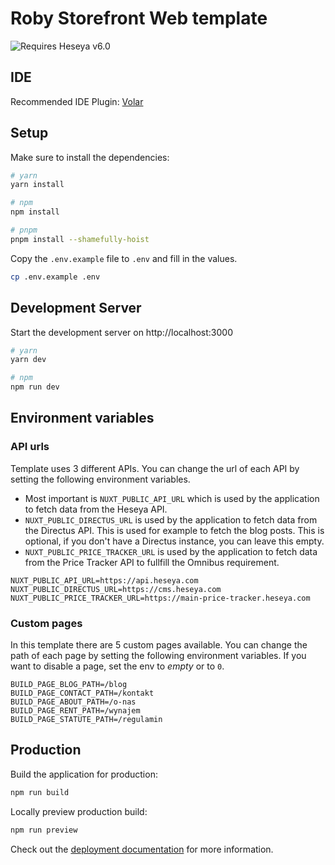 # Roby Storefront Web template

![Requires Heseya v6.0](https://img.shields.io/badge/Requires_Heseya-v6.0-8f022c)

## IDE

Recommended IDE Plugin: [Volar](https://marketplace.visualstudio.com/items?itemName=Vue.volar)

## Setup

Make sure to install the dependencies:

```bash
# yarn
yarn install

# npm
npm install

# pnpm
pnpm install --shamefully-hoist
```

Copy the `.env.example` file to `.env` and fill in the values.

```bash
cp .env.example .env
```

## Development Server

Start the development server on http://localhost:3000

```bash
# yarn
yarn dev

# npm
npm run dev
```

## Environment variables

### API urls

Template uses 3 different APIs. You can change the url of each API by setting the following environment variables.

- Most important is `NUXT_PUBLIC_API_URL` which is used by the application to fetch data from the Heseya API.
- `NUXT_PUBLIC_DIRECTUS_URL` is used by the application to fetch data from the Directus API. This is used for example to fetch the blog posts. This is optional, if you don't have a Directus instance, you can leave this empty.
- `NUXT_PUBLIC_PRICE_TRACKER_URL` is used by the application to fetch data from the Price Tracker API to fullfill the Omnibus requirement.

```env
NUXT_PUBLIC_API_URL=https://api.heseya.com
NUXT_PUBLIC_DIRECTUS_URL=https://cms.heseya.com
NUXT_PUBLIC_PRICE_TRACKER_URL=https://main-price-tracker.heseya.com
```

### Custom pages

In this template there are 5 custom pages available. You can change the path of each page by setting the following environment variables. If you want to disable a page, set the env to _empty_ or to `0`.

```env
BUILD_PAGE_BLOG_PATH=/blog
BUILD_PAGE_CONTACT_PATH=/kontakt
BUILD_PAGE_ABOUT_PATH=/o-nas
BUILD_PAGE_RENT_PATH=/wynajem
BUILD_PAGE_STATUTE_PATH=/regulamin
```

## Production

Build the application for production:

```bash
npm run build
```

Locally preview production build:

```bash
npm run preview
```

Check out the [deployment documentation](https://nuxt.com/docs/getting-started/deployment) for more information.
